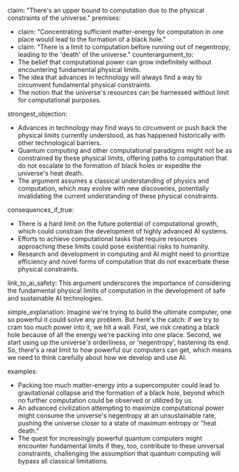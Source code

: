 claim: "There's an upper bound to computation due to the physical constraints of the universe."
premises:
  - claim: "Concentrating sufficient matter-energy for computation in one place would lead to the formation of a black hole."
  - claim: "There is a limit to computation before running out of negentropy, leading to the 'death' of the universe."
counterargument_to:
  - The belief that computational power can grow indefinitely without encountering fundamental physical limits.
  - The idea that advances in technology will always find a way to circumvent fundamental physical constraints.
  - The notion that the universe's resources can be harnessed without limit for computational purposes.

strongest_objection:
  - Advances in technology may find ways to circumvent or push back the physical limits currently understood, as has happened historically with other technological barriers.
  - Quantum computing and other computational paradigms might not be as constrained by these physical limits, offering paths to computation that do not escalate to the formation of black holes or expedite the universe's heat death.
  - The argument assumes a classical understanding of physics and computation, which may evolve with new discoveries, potentially invalidating the current understanding of these physical constraints.

consequences_if_true:
  - There is a hard limit on the future potential of computational growth, which could constrain the development of highly advanced AI systems.
  - Efforts to achieve computational tasks that require resources approaching these limits could pose existential risks to humanity.
  - Research and development in computing and AI might need to prioritize efficiency and novel forms of computation that do not exacerbate these physical constraints.

link_to_ai_safety: This argument underscores the importance of considering the fundamental physical limits of computation in the development of safe and sustainable AI technologies.

simple_explanation: Imagine we're trying to build the ultimate computer, one so powerful it could solve any problem. But here's the catch: if we try to cram too much power into it, we hit a wall. First, we risk creating a black hole because of all the energy we're packing into one place. Second, we start using up the universe's orderliness, or 'negentropy', hastening its end. So, there's a real limit to how powerful our computers can get, which means we need to think carefully about how we develop and use AI.

examples:
  - Packing too much matter-energy into a supercomputer could lead to gravitational collapse and the formation of a black hole, beyond which no further computation could be observed or utilized by us.
  - An advanced civilization attempting to maximize computational power might consume the universe's negentropy at an unsustainable rate, pushing the universe closer to a state of maximum entropy or "heat death."
  - The quest for increasingly powerful quantum computers might encounter fundamental limits if they, too, contribute to these universal constraints, challenging the assumption that quantum computing will bypass all classical limitations.